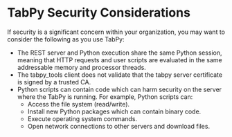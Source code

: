# TabPy Security Considerations

If security is a significant concern within your organization,
you may want to consider the following as you use TabPy:

- The REST server and Python execution share the same Python session,
meaning that HTTP requests and user scripts are evaluated in the
same addressable memory and processor threads.
- The tabpy_tools client does not validate that the tabpy server
certificate is signed by a trusted CA.
- Python scripts can contain code which can harm security on the server
where the TabPy is running. For example, Python scripts can:
  - Access the file system (read/write).
  - Install new Python packages which can contain binary code.
  - Execute operating system commands.
  - Open network connections to other servers and download files.
